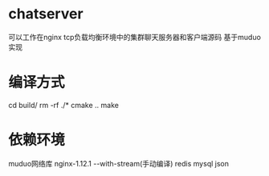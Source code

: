 # chatserver
可以工作在nginx tcp负载均衡环境中的集群聊天服务器和客户端源码  基于muduo实现
# 编译方式
cd build/
rm -rf ./*
cmake ..
make
# 依赖环境
muduo网络库
nginx-1.12.1 --with-stream(手动编译)
redis
mysql
json
